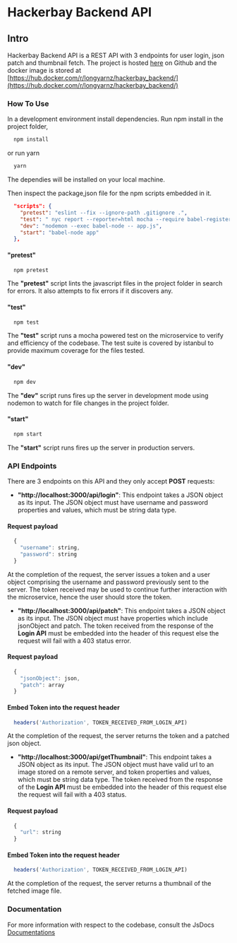 # Hackerbay Backend API

## Intro
Hackerbay Backend API is a REST API with 3 endpoints for user login, json patch and thumbnail fetch. The project is hosted [here](https://longyarnz.github.io) on Github and the docker image is stored at [https://hub.docker.com/r/longyarnz/hackerbay_backend/](https://hub.docker.com/r/longyarnz/hackerbay_backend/)

### How To Use
In a development environment install dependencies. Run npm install in the project folder,
```sh
  npm install
```
or run yarn
```sh
  yarn
```
The dependies will be installed on your local machine.  

Then inspect the package,json file for the npm scripts embedded in it.
```json
  "scripts": {
    "pretest": "eslint --fix --ignore-path .gitignore .",
    "test": " nyc report --reporter=html mocha --require babel-register --recursive -R spec --exit || true",
    "dev": "nodemon --exec babel-node -- app.js",
    "start": "babel-node app"
  },
```
#### "pretest"
```sh
  npm pretest
```
The __"pretest"__ script lints the javascript files in the project folder in search for errors. It also attempts to fix errors if it discovers any.

#### "test"
```sh
  npm test
```
The __"test"__ script runs a mocha powered test on the microservice to verify and efficiency of the codebase. The test suite is covered by istanbul to provide maximum coverage for the files tested.

#### "dev"
```sh
  npm dev
```
The __"dev"__ script runs fires up the server in development mode using nodemon to watch for file changes in the project folder.

#### "start"
```sh
  npm start
```
The __"start"__ script runs fires up the server in production servers.

### API Endpoints
There are 3 endpoints on this API and they only accept __POST__ requests:
* __"http://localhost:3000/api/login"__: This endpoint takes a JSON object as its input. The JSON object must have username and password properties and values, which must be string data type.
#### Request payload
```js
  {
    "username": string,
    "password": string
  }
```
At the completion of the request, the server issues a token and a user object comprising the username and password previously sent to the server. The token received may be used to continue further interaction with the microservice, hence the user should store the token.

* __"http://localhost:3000/api/patch"__: This endpoint takes a JSON object as its input. The JSON object must have properties which include jsonObject and patch. The token received from the response of the __Login API__ must be embedded into the header of this request else the request will fail with a 403 status error. 
#### Request payload
```js
  {
    "jsonObject": json,
    "patch": array
  }
```
#### Embed Token into the request header
```js
  headers('Authorization', TOKEN_RECEIVED_FROM_LOGIN_API)
```
At the completion of the request, the server returns the token and a patched json object.

* __"http://localhost:3000/api/getThumbnail"__: This endpoint takes a JSON object as its input. The JSON object must have valid <url>url</url> to an image stored on a remote server, and token properties and values, which must be string data type. The token received from the response of the __Login API__ must be embedded into the header of this request else the request will fail with a 403 status. 
#### Request payload
```js
  {
    "url": string
  }
```
#### Embed Token into the request header
```js
  headers('Authorization', TOKEN_RECEIVED_FROM_LOGIN_API)
```

At the completion of the request, the server returns a thumbnail of the fetched image file.

### Documentation
  For more information with respect to the codebase, consult the JsDocs [Documentations](http://longyarnz.github.io/documentation/index.html)